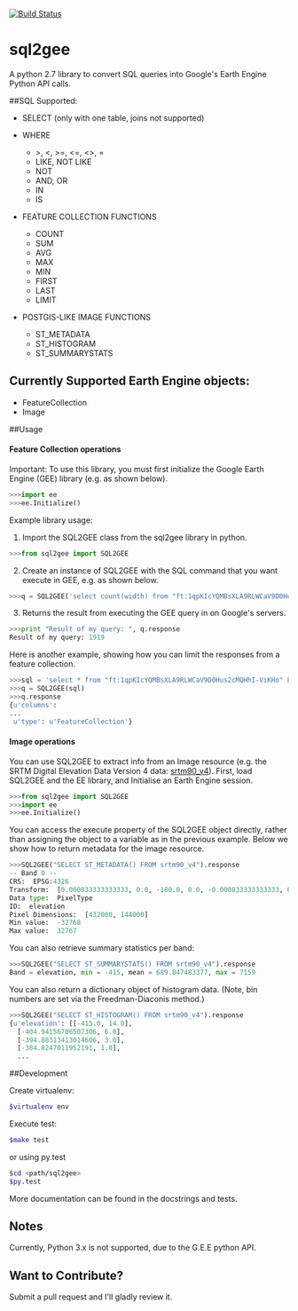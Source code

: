 [![Build Status](https://travis-ci.org/benlaken/sql2gee.svg?branch=master)](https://travis-ci.org/benlaken/sql2gee)

# sql2gee
A python 2.7 library to convert SQL queries into Google's Earth Engine Python API calls.

##SQL Supported:
* SELECT (only with one table, joins not supported)
* WHERE
  * \>, <, >=, <=, <>, =
  * LIKE, NOT LIKE
  * NOT
  * AND, OR
  * IN
  * IS

* FEATURE COLLECTION FUNCTIONS
  * COUNT
  * SUM
  * AVG
  * MAX
  * MIN
  * FIRST
  * LAST
  * LIMIT
  
* POSTGIS-LIKE IMAGE FUNCTIONS
  * ST_METADATA
  * ST_HISTOGRAM
  * ST_SUMMARYSTATS

## Currently Supported Earth Engine objects:
* FeatureCollection
* Image

##Usage

#### Feature Collection operations
Important: To use this library, you must first initialize the Google Earth Engine (GEE) library (e.g. as shown below).
```python
>>>import ee
>>>ee.Initialize()
```


Example library usage:

1. Import the SQL2GEE class from the sql2gee library in python.
```python
>>>from sql2gee import SQL2GEE
```

2. Create an instance of SQL2GEE with the SQL command that you want execute in GEE, e.g. as shown below.
```python
>>>q = SQL2GEE('select count(width) from "ft:1qpKIcYQMBsXLA9RLWCaV9D0Hus2cMQHhI-ViKHo" where width > 100 ')
```

3. Returns the result from executing the GEE query in on Google's servers.

```python
>>>print "Result of my query: ", q.response
Result of my query: 1919
```

Here is another example, showing how you can limit the responses from a feature collection.

```python
>>>sql = 'select * from "ft:1qpKIcYQMBsXLA9RLWCaV9D0Hus2cMQHhI-ViKHo" LIMIT 1'
>>>q = SQL2GEE(sql)
>>>q.response
{u'columns': 
...
 u'type': u'FeatureCollection'}
```



#### Image operations 

You can use SQL2GEE to extract info from an Image resource (e.g. the SRTM Digital Elevation Data Version 4 data: [srtm90_v4](http://srtm.csi.cgiar.org)). First, load SQL2GEE and the EE library, and Initialise an Earth Engine session.
```python
>>>from sql2gee import SQL2GEE
>>>import ee
>>>ee.Initialize()
```

You can access the execute property of the SQL2GEE object directly, rather than assigning the object to a variable as in the previous example. 
Below we show how to return metadata for the image resource.

```python
>>>SQL2GEE("SELECT ST_METADATA() FROM srtm90_v4").response
-- Band 0 --
CRS:  EPSG:4326
Transform:  [0.000833333333333, 0.0, -180.0, 0.0, -0.000833333333333, 60.0]
Data type:  PixelType
ID:  elevation
Pixel Dimensions:  [432000, 144000]
Min value:  -32768
Max value:  32767
```

You can also retrieve summary statistics per band:

```python
>>>SQL2GEE("SELECT ST_SUMMARYSTATS() FROM srtm90_v4").response
Band = elevation, min = -415, mean = 689.847483377, max = 7159
```

You can also return a dictionary object of histogram data. (Note, bin numbers are set via the Freedman-Diaconis method.)
```python
>>>SQL2GEE("SELECT ST_HISTOGRAM() FROM srtm90_v4").response
{u'elevation': [[-415.0, 14.0],
  [-404.94156706507306, 6.0],
  [-394.88313413014606, 3.0],
  [-384.8247011952191, 1.0],
  ...
```

##Development

Create virtualenv:
```bash
$virtualenv env
```

Execute test:
```bash
$make test
```

or using py.test

```bash
$cd <path/sql2gee>
$py.test
```

More documentation can be found in the docstrings and tests.


## Notes

Currently, Python 3.x is not supported, due to the G.E.E python API.

## Want to Contribute?
Submit a pull request and I'll gladly review it.
